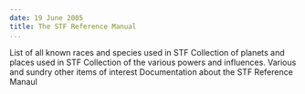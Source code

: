```yaml
---
date: 19 June 2005
title: The STF Reference Manual
...
```


List of all known races and species used in STF
Collection of planets and places used in STF
Collection of the various powers and influences.
Various and sundry other items of interest
Documentation about the STF Reference Manaul
